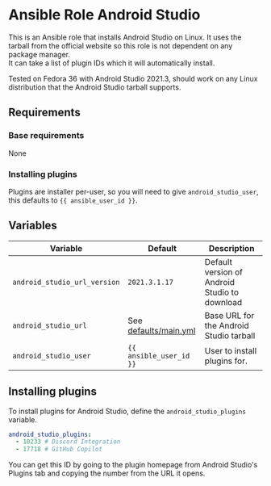 # Ansible Role Android Studio
This is an Ansible role that installs Android Studio on Linux. It uses the tarball from the official website so this role is not dependent on any package manager.  
It can take a list of plugin IDs which it will automatically install.  

Tested on Fedora 36 with Android Studio 2021.3, should work on any Linux distribution that the Android Studio tarball supports.  

## Requirements

### Base requirements
None  

### Installing plugins
Plugins are installer per-user, so you will need to give `android_studio_user`, this defaults to `{{ ansible_user_id }}`.  

## Variables
| Variable | Default | Description |
|----------|---------|-------------|
| `android_studio_url_version` | `2021.3.1.17` | Default version of Android Studio to download |
| `android_studio_url` | See [defaults/main.yml](./defaults/main.yml) | Base URL for the Android Studio tarball |
| `android_studio_user` | `{{ ansible_user_id }}` | User to install plugins for. |

## Installing plugins
To install plugins for Android Studio, define the `android_studio_plugins` variable.  
```yaml
android_studio_plugins:
  - 10233 # Discord Integration
  - 17718 # GitHub Copilot
```

You can get this ID by going to the plugin homepage from Android Studio's Plugins tab and copying the number from the URL it opens.  